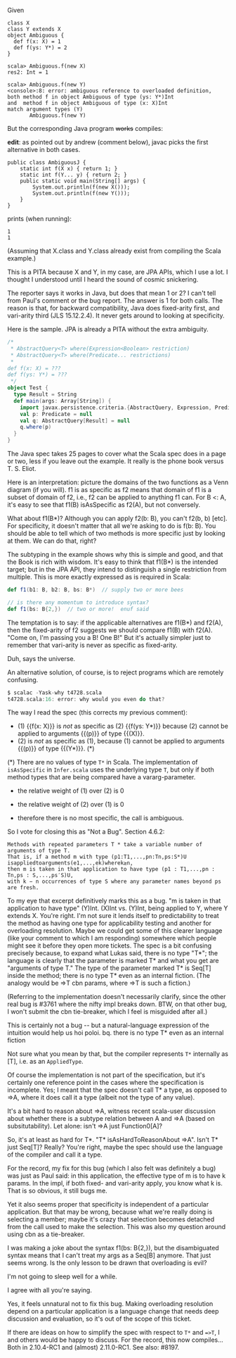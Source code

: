 Given

```
class X
class Y extends X
object Ambiguous {
  def f(x: X) = 1
  def f(ys: Y*) = 2
}
```

```
scala> Ambiguous.f(new X)
res2: Int = 1

scala> Ambiguous.f(new Y)
<console>:8: error: ambiguous reference to overloaded definition,
both method f in object Ambiguous of type (ys: Y*)Int
and  method f in object Ambiguous of type (x: X)Int
match argument types (Y)
       Ambiguous.f(new Y)
```

But the corresponding Java program ~~works~~ compiles:

**edit**: as pointed out by andrew (comment below), javac picks the first alternative in both cases.

```
public class AmbiguousJ {
    static int f(X x) { return 1; }
    static int f(Y... y) { return 2; }
    public static void main(String[] args) {
        System.out.println(f(new X()));
        System.out.println(f(new Y()));
    }
}
```

prints (when running):

```
1
1
```

(Assuming that X.class and Y.class already exist from compiling the Scala example.)

This is a PITA because X and Y, in my case, are JPA APIs, which I use a lot.
I thought I understood until I heard the sound of cosmic snickering.

The reporter says it works in Java, but does that mean 1 or 2?  I can't tell from Paul's comment or the bug report. The answer is 1 for both calls.  The reason is that, for backward compatibility, Java does fixed-arity first, and vari-arity third (JLS 15.12.2.4).  It never gets around to looking at specificity.

Here is the sample. JPA is already a PITA without the extra ambiguity.
```scala
/*
 * AbstractQuery<T> where(Expression<Boolean> restriction)
 * AbstractQuery<T> where(Predicate... restrictions)
 *
def f(x: X) = ???
def f(ys: Y*) = ???
 */
object Test {
  type Result = String
  def main(args: Array[String]) {
    import javax.persistence.criteria.{AbstractQuery, Expression, Predicate}
    val p: Predicate = null
    val q: AbstractQuery[Result] = null
    q.where(p)
  }
}
```

The Java spec takes 25 pages to cover what the Scala spec does in a page or two, less if you leave out the example.  It really is the phone book versus T. S. Eliot.

Here is an interpretation: picture the domains of the two functions as a Venn diagram (if you will). f1 is as specific as f2 means that domain of f1 is a subset of domain of f2, i.e., f2 can be applied to anything f1 can.  For B <: A, it's easy to see that f1(B) isAsSpecific as f2(A), but not conversely.

What about f1(B*)?  Although you can apply f2(b: B), you can't f2(b, b) [etc].  For specificity, it doesn't matter that all we're asking to do is f(b: B).  You should be able to tell which of two methods is more specific just by looking at them.  We can do that, right?

The subtyping in the example shows why this is simple and good, and that the Book is rich with wisdom. It's easy to think that f1(B*) is the intended target; but in the JPA API, they intend to distinguish a single restriction from multiple.  This is more exactly expressed as is required in Scala:

```scala
def f1(b1: B, b2: B, bs: B*)  // supply two or more bees

// is there any momentum to introduce syntax?
def f1(bs: B{2,})  // two or more!  enuf said
```

The temptation is to say: if the applicable alternatives are f1(B*) and f2(A), then the fixed-arity of f2 suggests we should compare f1(B) with f2(A). "Come on, I'm passing you a B!  One B!"  But it's actually simpler just to remember that vari-arity is never as specific as fixed-arity.

Duh, says the universe.

An alternative solution, of course, is to reject programs which are remotely confusing.
```scala
$ scalac -Yask-why t4728.scala
t4728.scala:16: error: why would you even do that?
```


The way I read the spec (this corrects my previous comment):

 * (1) {{f(x: X)}} is *not* as specific as (2) {{f(ys: Y*)}} because (2) cannot be applied to arguments {{(p)}} of type {{(X)}}.
 * (2) is *not* as specific as (1), because (1) cannot be applied to arguments {{(p)}} of type {{(Y*)}}. (*)

(*) There are no values of type `T*` in Scala. The implementation of `isAsSpecific` in `Infer.scala` uses the underlying type `T`, but only if both method types that are being compared have a vararg-parameter.

 * the relative weight of (1) over (2) is 0
 * the relative weight of (2) over (1) is 0

 * therefore there is no most specific, the call is ambiguous.

So I vote for closing this as "Not a Bug".
Section 4.6.2:
```
Methods with repeated parameters T * take a variable number of arguments of type T.
That is, if a method m with type (p1:T1,...,pn:Tn,ps:S*)U isappliedtoarguments(e1,...,ek)wherek≥n,
then m is taken in that application to have type (p1 : T1,...,pn : Tn,ps : S,...,ps′S)U,
with k − n occurrences of type S where any parameter names beyond ps are fresh.
```
To my eye that excerpt definitively marks this as a bug.  "m is taken in that application to have type" (Y)Int.  (X)Int vs. (Y)Int, being applied to Y, where Y extends X.
You're right.  I'm not sure it lends itself to predictability to treat the method as having one type for applicability testing and another for overloading resolution.  Maybe we could get some of this clearer language (like your comment to which I am responding) somewhere which people might see it before they open more tickets.
The spec is a bit confusing precisely because, to expand what Lukas said, there is no type "T*"; the language is clearly that the parameter is marked T* and what you get are "arguments of type T."  The type of the parameter marked T* is Seq[T] inside the method; there is no type T* even as an internal fiction.  (The analogy would be =>T cbn params, where =>T is such a fiction.)

(Referring to the implementation doesn't necessarily clarify, since the other real bug is #3761 where the nifty impl breaks down.  BTW, on that other bug, I won't submit the cbn tie-breaker, which I feel is misguided after all.)

This is certainly not a bug -- but a natural-language expression of the intuition would help us hoi poloi.
bq. there is no type T* even as an internal fiction

Not sure what you mean by that, but the compiler represents `T*` internally as <repeated>[T], i.e. as an `AppliedType`.

Of course the implementation is not part of the specification, but it's certainly one reference point in the cases where the specification is incomplete.
Yes; I meant that the spec doesn't call T* a type, as opposed to =>A, where it does call it a type (albeit not the type of any value).

It's a bit hard to reason about =>A, witness recent scala-user discussion about whether there is a subtype relation between A and =>A (based on subsitutability).  Let alone: isn't =>A just Function0[A]?

So, it's at least as hard for T*.  "T* isAsHardToReasonAbout =>A".  Isn't T* just Seq[T]?  Really?  You're right, maybe the spec should use the language of the compiler and call it a type.

For the record, my fix for this bug (which I also felt was definitely a bug) was just as Paul said: in this application, the effective type of m is to have k params.  In the impl, if both fixed- and vari-arity apply, you know what k is.  That is so obvious, it still bugs me.

Yet it also seems proper that specificity is independent of a particular application.  But that may be wrong, because what we're really doing is selecting a member; maybe it's crazy that selection becomes detached from the call used to make the selection. This was also my question around using cbn as a tie-breaker.

I was making a joke about the syntax f1(bs: B{2,}), but the disambiguated syntax means that I can't treat my args as a Seq[B] anymore.  That just seems wrong.  Is the only lesson to be drawn that overloading is evil?

I'm not going to sleep well for a while.


I agree with all you're saying.

Yes, it feels unnatural not to fix this bug. Making overloading resolution depend on a particular application is a language change that needs deep discussion and evaluation, so it's out of the scope of this ticket.

If there are ideas on how to simplify the spec with respect to `T*` and `=>T`, I and others would be happy to discuss.
For the record, this now compiles... Both in 2.10.4-RC1 and (almost) 2.11.0-RC1. See also: #8197.
